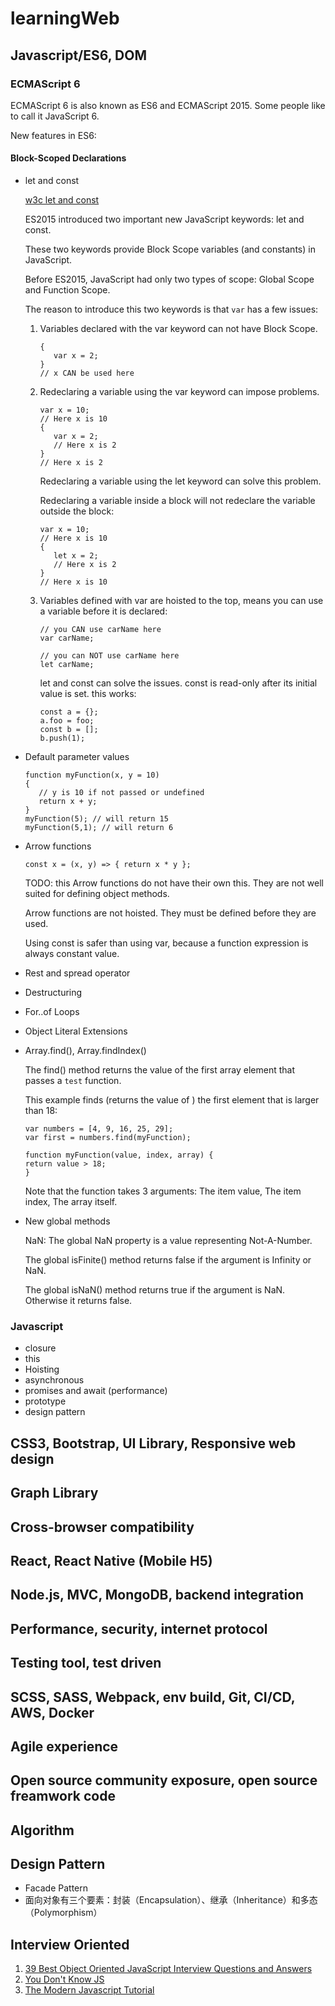 # learningWeb

## Javascript/ES6, DOM

### ECMAScript 6
ECMAScript 6 is also known as ES6 and ECMAScript 2015. Some people like to call it JavaScript 6.

New features in ES6:

#### Block-Scoped Declarations

* let and const
  
  [w3c let and const](https://www.w3schools.com/js/js_let.asp)

  ES2015 introduced two important new JavaScript keywords: let and const.

   These two keywords provide Block Scope variables (and constants) in JavaScript.

   Before ES2015, JavaScript had only two types of scope: Global Scope and Function Scope. 

  The reason to introduce this two keywords is that `var` has a few issues:
   1. Variables declared with the var keyword can not have Block Scope.
      ```
      { 
         var x = 2; 
      }
      // x CAN be used here
      ```
   2. Redeclaring a variable using the var keyword can impose problems.
      ```
      var x = 10;
      // Here x is 10
      { 
         var x = 2;
         // Here x is 2
      }
      // Here x is 2
      ```

      Redeclaring a variable using the let keyword can solve this problem.

      Redeclaring a variable inside a block will not redeclare the variable outside the block:
      ```
      var x = 10;
      // Here x is 10
      { 
         let x = 2;
         // Here x is 2
      }
      // Here x is 10
      ```

   3. Variables defined with var are hoisted to the top, means you can use a variable before it is declared:
      ```
      // you CAN use carName here
      var carName;
      ```
      ```
      // you can NOT use carName here
      let carName;
      ```

      let and const can solve the issues. const is read-only after its initial value is set.
      this works:
      ```
      const a = {};
      a.foo = foo;
      const b = [];
      b.push(1);
      ```
   

* Default parameter values

   ```
   function myFunction(x, y = 10) 
   {
      // y is 10 if not passed or undefined
      return x + y;
   }
   myFunction(5); // will return 15
   myFunction(5,1); // will return 6
   ```


* Arrow functions
  ```
  const x = (x, y) => { return x * y };
  ```
  TODO: this
  Arrow functions do not have their own this. They are not well suited for defining object methods.

   Arrow functions are not hoisted. They must be defined before they are used.

   Using const is safer than using var, because a function expression is always constant value.

* Rest and spread operator
* Destructuring
* For..of Loops
* Object Literal Extensions

* Array.find(), Array.findIndex()
  
   The find() method returns the value of the first array element that passes a `test` function.

   This example finds (returns the value of ) the first element that is larger than 18:
   ```
   var numbers = [4, 9, 16, 25, 29];
   var first = numbers.find(myFunction);

   function myFunction(value, index, array) {
   return value > 18;
   }
   ```
   Note that the function takes 3 arguments: The item value, The item index, The array itself.
  
* New global methods
  
  NaN: The global NaN property is a value representing Not-A-Number.

  The global isFinite() method returns false if the argument is Infinity or NaN.

   The global isNaN() method returns true if the argument is NaN. Otherwise it returns false.


### Javascript
* closure
* this
* Hoisting
* asynchronous
* promises and await (performance)
* prototype
* design pattern

## CSS3, Bootstrap, UI Library, Responsive web design

## Graph Library

## Cross-browser compatibility

## React, React Native (Mobile H5)

## Node.js, MVC, MongoDB, backend integration

## Performance, security, internet protocol

## Testing tool, test driven

## SCSS, SASS, Webpack, env build, Git, CI/CD, AWS, Docker

## Agile experience

## Open source community exposure, open source freamwork code

## Algorithm

## Design Pattern
* Facade Pattern
* 面向对象有三个要素：封装（Encapsulation）、继承（Inheritance）和多态（Polymorphism）


## Interview Oriented
1. [39 Best Object Oriented JavaScript Interview Questions and Answers](https://www.code-sample.com/2015/04/javascript-interview-questions-answers.html)
2. [You Don't Know JS](https://github.com/getify/You-Dont-Know-JS)
3. [The Modern Javascript Tutorial](https://javascript.info/)